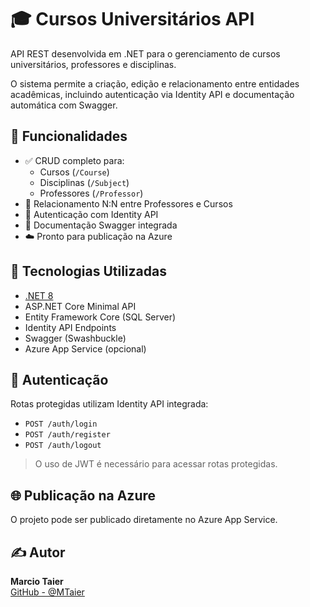 # 🎓 Cursos Universitários API

API REST desenvolvida em .NET para o gerenciamento de cursos universitários, professores e disciplinas.

O sistema permite a criação, edição e relacionamento entre entidades acadêmicas, incluindo autenticação via Identity API e documentação automática com Swagger.

## 🚀 Funcionalidades

- ✅ CRUD completo para:
  - Cursos (`/Course`)
  - Disciplinas (`/Subject`)
  - Professores (`/Professor`)
- 🔁 Relacionamento N:N entre Professores e Cursos
- 🔐 Autenticação com Identity API
- 🧾 Documentação Swagger integrada
- ☁️ Pronto para publicação na Azure

## 🧱 Tecnologias Utilizadas

- [.NET 8](https://dotnet.microsoft.com/en-us/download)
- ASP.NET Core Minimal API
- Entity Framework Core (SQL Server)
- Identity API Endpoints
- Swagger (Swashbuckle)
- Azure App Service (opcional)

## 🔐 Autenticação

Rotas protegidas utilizam Identity API integrada:

- `POST /auth/login`
- `POST /auth/register`
- `POST /auth/logout`

> O uso de JWT é necessário para acessar rotas protegidas.

## 🌐 Publicação na Azure

O projeto pode ser publicado diretamente no Azure App Service. 

## ✍️ Autor

**Marcio Taier**  
[GitHub - @MTaier](https://github.com/MTaier)
